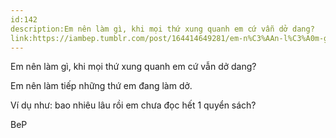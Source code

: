```yaml
---
id:142
description:Em nên làm gì, khi mọi thứ xung quanh em cứ vẫn dở dang?
link:https://iambep.tumblr.com/post/164414649281/em-n%C3%AAn-l%C3%A0m-g%C3%AC-khi-m%E1%BB%8Di-th%E1%BB%A9-xung-quanh-em-c%E1%BB%A9-v%E1%BA%ABn-d%E1%BB%9F
---
```


Em nên làm gì, khi mọi thứ xung quanh em cứ vẫn dở dang?

Em nên làm tiếp những thứ em đang làm dở.

Ví dụ như: bao nhiêu lâu rồi em chưa đọc hết 1 quyển sách?

BeP